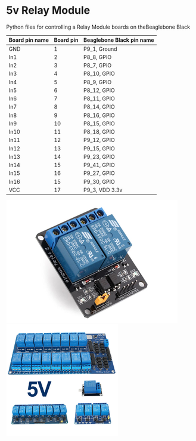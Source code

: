 
5v Relay Module
================
Python files for controlling a Relay Module boards on theBeaglebone Black

| Board pin name | Board pin | Beaglebone Black pin name |
|----------------|-----------| --------------------------|
| GND            | 1         | P9\_1, Ground             |
| In1            | 2         | P8\_8, GPIO               |
| In2            | 3         | P8\_7, GPIO               |
| In3            | 4         | P8\_10, GPIO              |
| In4            | 5         | P8\_9, GPIO               |
| In5            | 6         | P8\_12, GPIO              |
| In6            | 7         | P8\_11, GPIO              |
| In7            | 8         | P8\_14, GPIO              |
| In8            | 9         | P8\_16, GPIO              |
| In9            | 10        | P8\_15, GPIO              |
| In10           | 11        | P8\_18, GPIO              |
| In11           | 12        | P9\_12, GPIO              |
| In12           | 13        | P9\_15, GPIO              |
| In13           | 14        | P9\_23, GPIO              |
| In14           | 15        | P9\_41, GPIO              |
| In15           | 16        | P9\_27, GPIO              |
| In16           | 15        | P9\_30, GPIO              |
| VCC            | 17        | P9\_3, VDD 3.3v           |

![relay](images/2-Channel-5V-Relay-Module.png)
![relays](images/5v-Relay-Modules.png)




